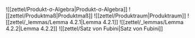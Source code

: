 ![[zettel/Produkt-σ-Algebra|Produkt-σ-Algebra]]
![[zettel/Produktmaß|Produktmaß]]
![[zettel/Produktraum|Produktraum]]
![[zettel/_lemmas/Lemma 4.2.1|Lemma 4.2.1]]
![[zettel/_lemmas/Lemma 4.2.2|Lemma 4.2.2]]
![[zettel/Satz von Fubini|Satz von Fubini]]
